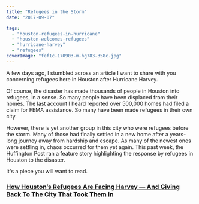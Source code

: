 ```yaml
---
title: "Refugees in the Storm"
date: "2017-09-07"

tags: 
  - "houston-refugees-in-hurricane"
  - "houston-welcomes-refugees"
  - "hurricane-harvey"
  - "refugees"
coverImage: "fef1c-170903-m-hg783-358c.jpg"
---
```


A few days ago, I stumbled across an article I want to share with you concerning refugees here in Houston after Hurricane Harvey.

Of course, the disaster has made thousands of people in Houston into refugees, in a sense. So many people have been displaced from their homes. The last account I heard reported over 500,000 homes had filed a claim for FEMA assistance. So many have been made refugees in their own city.

However, there is yet another group in this city who were refugees before the storm. Many of those had finally settled in a new home after a years-long journey away from hardship and escape. As many of the newest ones were settling in, chaos occurred for them yet again. This past week, the Huffington Post ran a feature story highlighting the response by refugees in Houston to the disaster.

It's a piece you will want to read.

### [How Houston’s Refugees Are Facing Harvey — And Giving Back To The City That Took Them In](http://www.huffingtonpost.com/entry/harvey-texas-refugees_us_59a5d84be4b084581a141921)
